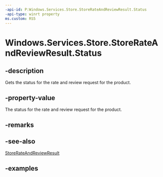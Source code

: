 ```yaml
---
-api-id: P:Windows.Services.Store.StoreRateAndReviewResult.Status
-api-type: winrt property
ms.custom: RS5
---
```


<!-- Property syntax.
public StoreRateAndReviewStatus Status { get; }
-->

# Windows.Services.Store.StoreRateAndReviewResult.Status

## -description
Gets the status for the rate and review request for the product.

## -property-value
The status for the rate and review request for the product.

## -remarks

## -see-also
[StoreRateAndReviewResult](storerateandreviewresult.md)

## -examples

